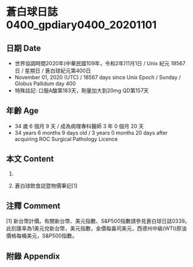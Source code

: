 [_metadata_:encoding]: - "utf-8"
[_metadata_:language]: - "zh-Hant-TW"
[_metadata_:fileformat]: - "markdown"
[_metadata_:MIME_type]: - "text/plain"
[_metadata_:markdown_version]: - "commonmark version 0.29"
[_metadata_:markdown_spec]: - "https://spec.commonmark.org/0.29/"

# 蒼白球日誌0400_gpdiary0400_20201101 #

## 日期 Date ##

* 世界協調時間2020年(中華民國109年，令和2年)11月1日 / Unix 紀元 18567 日 / 星期日 / 蒼白球紀元第400日
* November 01, 2020 (UTC) / 18567 days since Unix Epoch / Sunday / Globus Pallidum day 400
* 特殊註記: 口服A酸第183天，劑量加大到20mg QD第157天

## 年齡 Age ##

* 34 歲 6 個月 9 天 / 成為病理專科醫師 3 年 0 個月 20 天
* 34 years 6 months 9 days old / 3 years 0 months 20 days after acquiring ROC Surgical Pathology Licence

## 本文 Content ##

1. 

    
2. 蒼白球飲食誌暨物價筆記[1]

    

## 注釋 Comment ##

[1] 新台幣計價。有關新台幣、美元指數、S&P500指數請參見蒼白球日誌0339。此刻匯率為1美元兌新台幣，美元指數，金價每盎司美元，西德州中級(WTI)原油價格每桶美元，S&P500指數。



## 附錄 Appendix ##

